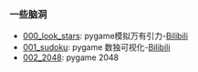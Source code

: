 ### 一些脑洞

- [000_look_stars](000_look_stars/readme.md): pygame模拟万有引力-[Bilibili](https://www.bilibili.com/video/BV1NJ4m157HQ)
- [001_sudoku](001_sudoku/readme.md): pygame 数独可视化-[Bilibili](https://www.bilibili.com/video/BV1hZ4ueuEad)
- [002_2048](002_2048/readme.md): pygame 2048
